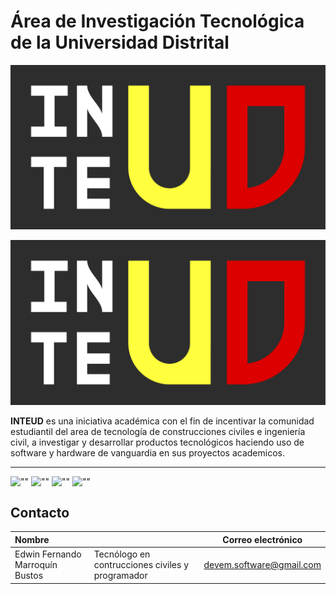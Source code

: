 # **Área de Investigación Tecnológica de la Universidad Distrital**

!["INTEUD"](https://github.com/inteud/hydro/blob/main/src/assets/logo.svg "INTEUD LOGO")

<img src="https://github.com/inteud/hydro/blob/main/src/assets/logo.svg"/>

**INTEUD** es una iniciativa académica con el fin de incentivar la comunidad estudiantil del area de tecnología de construcciones civiles e ingeniería civil, a investigar y desarrollar productos tecnológicos haciendo uso de software y hardware de vanguardia en sus proyectos academicos.

---

![""](https://img.shields.io/github/issues/inteud/hydro?style=for-the-badge "issues")
![""](https://img.shields.io/github/forks/inteud/hydro?style=for-the-badge "forks")
![""](https://img.shields.io/github/stars/inteud/hydro?style=for-the-badge "stars")
![""](https://img.shields.io/github/license/inteud/hydro?style=for-the-badge "license")

## Contacto

|Nombre||Correo electrónico|
|:--|:--|:--:|
|Edwin Fernando Marroquín Bustos|Tecnólogo en contrucciones civiles y programador| devem.software@gmail.com|

##

